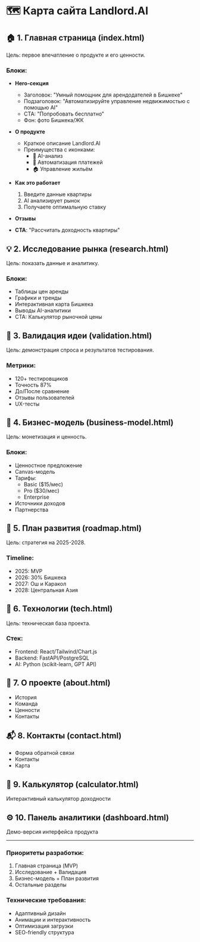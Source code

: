# 🗺️ Карта сайта Landlord.AI

## 🏠 1. Главная страница (index.html)
Цель: первое впечатление о продукте и его ценности.

### Блоки:
- **Hero-секция**
  - Заголовок: "Умный помощник для арендодателей в Бишкеке"
  - Подзаголовок: "Автоматизируйте управление недвижимостью с помощью AI"
  - CTA: "Попробовать бесплатно"
  - Фон: фото Бишкека/ЖК

- **О продукте**
  - Краткое описание Landlord.AI
  - Преимущества с иконками:
    - 🧠 AI-анализ
    - 💸 Автоматизация платежей
    - 🏠 Управление жильём

- **Как это работает**
  1. Введите данные квартиры
  2. AI анализирует рынок
  3. Получаете оптимальную ставку

- **Отзывы**
- **CTA**: "Рассчитать доходность квартиры"

## 💡 2. Исследование рынка (research.html)
Цель: показать данные и аналитику.

### Блоки:
- Таблицы цен аренды
- Графики и тренды
- Интерактивная карта Бишкека
- Выводы AI-аналитики
- CTA: Калькулятор рыночной цены

## 🧠 3. Валидация идеи (validation.html)
Цель: демонстрация спроса и результатов тестирования.

### Метрики:
- 120+ тестировщиков
- Точность 87%
- До/После сравнение
- Отзывы пользователей
- UX-тесты

## 💼 4. Бизнес-модель (business-model.html)
Цель: монетизация и ценность.

### Блоки:
- Ценностное предложение
- Canvas-модель
- Тарифы:
  - Basic ($15/мес)
  - Pro ($30/мес)
  - Enterprise
- Источники доходов
- Партнерства

## 🌱 5. План развития (roadmap.html)
Цель: стратегия на 2025-2028.

### Timeline:
- 2025: MVP
- 2026: 30% Бишкека
- 2027: Ош и Каракол
- 2028: Центральная Азия

## 🧩 6. Технологии (tech.html)
Цель: техническая база проекта.

### Стек:
- Frontend: React/Tailwind/Chart.js
- Backend: FastAPI/PostgreSQL
- AI: Python (scikit-learn, GPT API)

## 👥 7. О проекте (about.html)
- История
- Команда
- Ценности
- Контакты

## 📬 8. Контакты (contact.html)
- Форма обратной связи
- Контакты
- Карта

## 🧮 9. Калькулятор (calculator.html)
Интерактивный калькулятор доходности

## ⚙️ 10. Панель аналитики (dashboard.html)
Демо-версия интерфейса продукта

---
### Приоритеты разработки:
1. Главная страница (MVP)
2. Исследование + Валидация
3. Бизнес-модель + План развития
4. Остальные разделы

### Технические требования:
- Адаптивный дизайн
- Анимации и интерактивность
- Оптимизация загрузки
- SEO-friendly структура